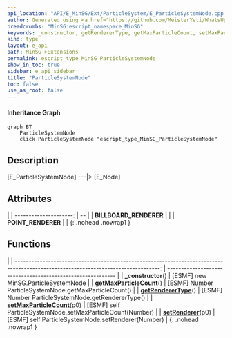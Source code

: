 ```yaml
---
api_location: "API/E_MinSG/Ext/ParticleSystem/E_ParticleSystemNode.cpp:22:39"
author: Generated using <a href="https://github.com/MeisterYeti/WhatsUpDoc">WhatsUpDoc</a>
breadcrumbs: "MinSG:escript_namespace_MinSG"
keywords: _constructor, getRendererType, getMaxParticleCount, setMaxParticleCount, setRenderer, POINT_RENDERER, BILLBOARD_RENDERER
kind: type
layout: e_api
path: MinSG->Extensions
permalink: escript_type_MinSG_ParticleSystemNode
show_in_toc: true
sidebar: e_api_sidebar
title: "ParticleSystemNode"
toc: false
use_as_root: false
---
```


#### Inheritance Graph

```mermaid
graph BT
	ParticleSystemNode
	click ParticleSystemNode "escript_type_MinSG_ParticleSystemNode"
```

## Description

[E_ParticleSystemNode] ---\|> [E_Node]

## Attributes

|
| ---------------------: | -- | 
| **BILLBOARD_RENDERER** |  | 
| **POINT_RENDERER**     |  | 
{: .nohead .nowrap1 }

## Functions

|
| ----------------------------------------------------------------------------------------------------------------------------------: | ----------------------------------------------------------- | 
| **_constructor**()                                                                                                                  | [ESMF] new MinSG.ParticleSystemNode                         | 
| **[getMaxParticleCount](classMinSG_1_1ParticleSystemNode#classMinSG_1_1ParticleSystemNode_1a2e046c0f0642cffc7e0d084a092e9862)**()   | [ESMF] Number ParticleSystemNode.getMaxParticleCount()	     | 
| **[getRendererType](classMinSG_1_1ParticleSystemNode#classMinSG_1_1ParticleSystemNode_1a4ded0463520050cd5c7b8e8d2036bf91)**()       | [ESMF] Number ParticleSystemNode.getRendererType()	         | 
| **[setMaxParticleCount](classMinSG_1_1ParticleSystemNode#classMinSG_1_1ParticleSystemNode_1a0575d06bd0c30c614c407846d506feac)**(p0) | [ESMF] self ParticleSystemNode.setMaxParticleCount(Number)	 | 
| **[setRenderer](classMinSG_1_1ParticleSystemNode#classMinSG_1_1ParticleSystemNode_1acfc82adc03d5fdc80a8f3bfd3720dbed)**(p0)         | [ESMF] self ParticleSystemNode.setRenderer(Number)	         | 
{: .nohead .nowrap1 }

